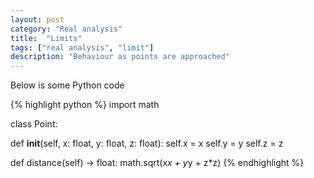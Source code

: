 ```yaml
---
layout: post
category: "Real analysis"
title:  "Limits"
tags: ["real analysis", "limit"]
description: "Behaviour as points are approached"
---
```


Below is some Python code

{% highlight python %}
import math

class Point:

  def __init__(self, x: float, y: float, z: float):
    self.x = x
    self.y = y
    self.z = z

  def distance(self) -> float:
    math.sqrt(x*x + y*y + z*z)
{% endhighlight %}
